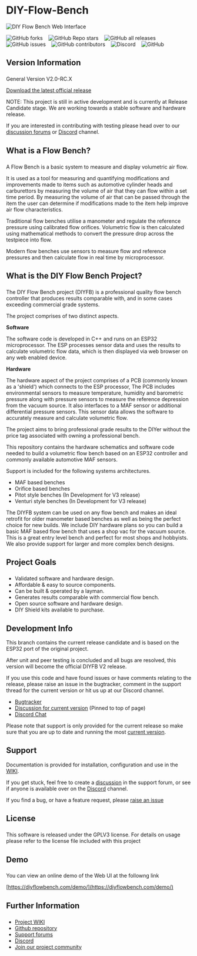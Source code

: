 # DIY-Flow-Bench

![DIY Flow Bench Web Interface](https://user-images.githubusercontent.com/3038710/126745200-fead302f-e0aa-48b6-8165-f72902b1edac.png)

![GitHub forks](https://img.shields.io/github/forks/deeemm/diy-flow-bench?style=social) &nbsp;&nbsp; ![GitHub Repo stars](https://img.shields.io/github/stars/deeemm/diy-flow-bench?style=social) &nbsp;&nbsp; ![GitHub all releases](https://img.shields.io/github/downloads-pre/deeemm/diy-flow-bench/total?logo=github&include_prereleases=true) &nbsp;&nbsp; ![GitHub issues](https://img.shields.io/github/issues-raw/deeemm/diy-flow-bench?logo=github) &nbsp;&nbsp; ![GitHub contributors](https://img.shields.io/github/contributors/deeemm/diy-flow-bench?logo=github) &nbsp;&nbsp; ![Discord](https://img.shields.io/discord/762654320444440587?logo=discord) &nbsp;&nbsp; ![GitHub](https://img.shields.io/github/license/deeemm/diy-flow-bench?logo=gnu) 

## Version Information
###

General Version V2.0-RC.X


[Download the latest official release](https://github.com/DeeEmm/DIY-Flow-Bench/releases)


NOTE: This project is still in active development and is currently at Release Candidate stage. We are working towards a stable software and hardware release. 

If you are interested in contributing with testing please head over to our [discussion forums](https://github.com/DeeEmm/DIY-Flow-Bench/discussions) or [Discord](https://discord.gg/eAbktJj) channel.


## What is a Flow Bench?
###

A Flow Bench is a basic system to measure and display volumetric air flow.

It is used as a tool for measuring and quantifying modifications and improvements made to items such as automotive cylinder heads and carburettors by measuring the volume of air that they can flow within a set time period. By measuring the volume of air that can be passed through the item the user can determine if modifications made to the item help improve air flow characteristics.

Traditional flow benches utilise a manometer and regulate the reference pressure using calibrated flow orifices. Volumetric flow is then calculated using mathematical methods to convert the pressure drop across the testpiece into flow. 

Modern flow benches use sensors to measure flow and reference pressures and then calculate flow in real time by microprocessor.

## What is the DIY Flow Bench Project?
###

The DIY Flow Bench project (DIYFB) is a professional quality flow bench controller that produces results comparable with, and in some cases exceeding commercial grade systems.

The project comprises of two distinct aspects.


**Software**

The software code is developed in C++ and runs on an ESP32 microprocessor. The ESP processes sensor data and uses the results to calculate volumetric flow data, which is then displayed via web browser on any web enabled device.

**Hardware**

The hardware aspect of the project comprises of a PCB (commonly known as a 'shield') which connects to the ESP processor, The PCB includes environmental sensors to measure temperature, humidity and barometric pressure along with pressure sensors to measure the reference depression from the vacuum source. It also interfaces to a MAF sensor or additional differential pressure sensors. This sensor data allows the software to accurately measure and calculate volumetric flow.


The project aims to bring professional grade results to the DIYer without the price tag associated with owning a professional bench.

This repository contains the hardware schematics and software code needed to build a volumetric flow bench based on an ESP32 controller and commonly available automotive MAF sensors.

Support is included for the following systems architectures.

- MAF based benches
- Orifice based benches 
- Pitot style benches (In Development for V3 release)
- Venturi style benches (In Development for V3 release)

The DIYFB system can be used on any flow bench and makes an ideal retrofit for older manometer based benches as well as being the perfect choice for new builds. We include DIY hardware plans so you can build a basic MAF based flow bench that uses a shop vac for the vacuum source. This is a great entry level bench and perfect for most shops and hobbyists. We also provide support for larger and more complex bench designs.


## Project Goals
###
- Validated software and hardware design.
- Affordable & easy to source components.
- Can be built & operated by a layman.
- Generates results comparable with commercial flow bench.
- Open source software and hardware design.
- DIY Shield kits available to purchase.


## Development Info

This branch contains the current release candidate and is based on the ESP32 port of the original project.

After unit and peer testing is concluded and all bugs are resolved, this version will become the official DIYFB V2 release.

If you use this code and have found issues or have comments relating to the release, please raise an issue in the bugtracker, comment in the support thread for the current version or hit us up at our Discord channel.

- [Bugtracker](https://github.com/DeeEmm/DIY-Flow-Bench/issues)
- [Discussion for current version](https://github.com/DeeEmm/DIY-Flow-Bench/discussions) (Pinned to top of page)
- [Discord Chat](https://discord.gg/eAbktJj)

Please note that support is only provided for the current release so make sure that you are up to date and running the most [current version](https://github.com/DeeEmm/DIY-Flow-Bench/releases).


## Support

Documentation is provided for installation, configuration and use in the [WIKI](https://github.com/DeeEmm/DIY-Flow-Bench/wiki).

If you get stuck, feel free to create a [discussion](https://github.com/DeeEmm/DIY-Flow-Bench/discussions/) in the support forum, or see if anyone is available over on the [Discord](https://discord.gg/eAbktJj) channel.

If you find a bug, or have a feature request, please [raise an issue](https://github.com/DeeEmm/DIY-Flow-Bench/issues)


## License
###

This software is released under the GPLV3 license. For details on usage please refer to the license file included with this project

## Demo
###

You can view an online demo of the Web UI at the followng link

[https://diyflowbench.com/demo/](https://diyflowbench.com/demo/)


## Further Information
###

- [Project WIKI]( https://github.com/DeeEmm/DIY-Flow-Bench/wiki)
- [Github repository](https://github.com/DeeEmm/DIY-Flow-Bench)
- [Support forums](https://github.com/DeeEmm/DIY-Flow-Bench/discussions) 
- [Discord](https://discord.gg/eAbktJj)
- [Join our project community](https://www.facebook.com/groups/diyflowbench/)
